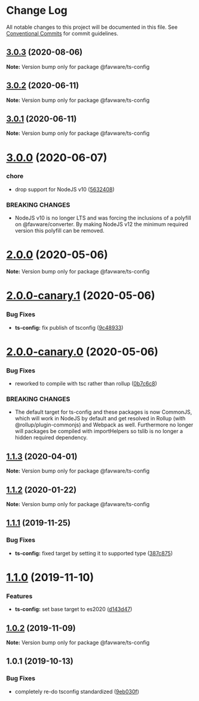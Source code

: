 # Change Log

All notable changes to this project will be documented in this file.
See [Conventional Commits](https://conventionalcommits.org) for commit guidelines.

## [3.0.3](https://github.com/favware/node-packages/compare/@favware/ts-config@3.0.2...@favware/ts-config@3.0.3) (2020-08-06)

**Note:** Version bump only for package @favware/ts-config

## [3.0.2](https://github.com/favware/node-packages/compare/@favware/ts-config@3.0.1...@favware/ts-config@3.0.2) (2020-06-11)

**Note:** Version bump only for package @favware/ts-config

## [3.0.1](https://github.com/favware/node-packages/compare/@favware/ts-config@3.0.0...@favware/ts-config@3.0.1) (2020-06-11)

**Note:** Version bump only for package @favware/ts-config

# [3.0.0](https://github.com/favware/node-packages/compare/@favware/ts-config@2.0.0...@favware/ts-config@3.0.0) (2020-06-07)

### chore

- drop support for NodeJS v10 ([5632408](https://github.com/favware/node-packages/commit/56324085cb35a10eecaec28f619fae01417055a7))

### BREAKING CHANGES

- NodeJS v10 is no longer LTS and was forcing the inclusions of a polyfill on
  @favware/converter. By making NodeJS v12 the minimum required version this polyfill can be removed.

# [2.0.0](https://github.com/favware/node-packages/compare/@favware/ts-config@2.0.0-canary.1...@favware/ts-config@2.0.0) (2020-05-06)

**Note:** Version bump only for package @favware/ts-config

# [2.0.0-canary.1](https://github.com/favware/node-packages/compare/@favware/ts-config@2.0.0-canary.0...@favware/ts-config@2.0.0-canary.1) (2020-05-06)

### Bug Fixes

- **ts-config:** fix publish of tsconfig ([9c48933](https://github.com/favware/node-packages/commit/9c48933a131852c2354ac699e2378d93f35adbee))

# [2.0.0-canary.0](https://github.com/favware/node-packages/compare/@favware/ts-config@1.1.3...@favware/ts-config@2.0.0-canary.0) (2020-05-06)

### Bug Fixes

- reworked to compile with tsc rather than rollup ([0b7c6c8](https://github.com/favware/node-packages/commit/0b7c6c81fab75fd298eea8427bbee373d91306bb))

### BREAKING CHANGES

- The default target for ts-config and these packages is now CommonJS, which will
  work in NodeJS by default and get resolved in Rollup (with @rollup/plugin-commonjs) and Webpack as
  well. Furthermore no longer will packages be compiled with importHelpers so tslib is no longer a
  hidden required dependency.

## [1.1.3](https://github.com/favware/node-packages/compare/@favware/ts-config@1.1.2...@favware/ts-config@1.1.3) (2020-04-01)

**Note:** Version bump only for package @favware/ts-config

## [1.1.2](https://github.com/favware/node-packages/compare/@favware/ts-config@1.1.1...@favware/ts-config@1.1.2) (2020-01-22)

**Note:** Version bump only for package @favware/ts-config

## [1.1.1](https://github.com/favware/node-packages/compare/@favware/ts-config@1.1.0...@favware/ts-config@1.1.1) (2019-11-25)

### Bug Fixes

- **ts-config:** fixed target by setting it to supported type ([387c875](https://github.com/favware/node-packages/commit/387c87534803e3b526d479564d60fd5d96479085))

# [1.1.0](https://github.com/favware/node-packages/compare/@favware/ts-config@1.0.2...@favware/ts-config@1.1.0) (2019-11-10)

### Features

- **ts-config:** set base target to es2020 ([d143d47](https://github.com/favware/node-packages/commit/d143d470b6e749d3e3bee997569582be181c4fe0))

## [1.0.2](https://github.com/favware/node-packages/compare/@favware/ts-config@1.0.1...@favware/ts-config@1.0.2) (2019-11-09)

**Note:** Version bump only for package @favware/ts-config

## 1.0.1 (2019-10-13)

### Bug Fixes

- completely re-do tsconfig standardized ([9eb030f](https://github.com/favware/node-packages/commit/9eb030fdf1deb75d5ae8b273d0e9c359bcb985a1))
